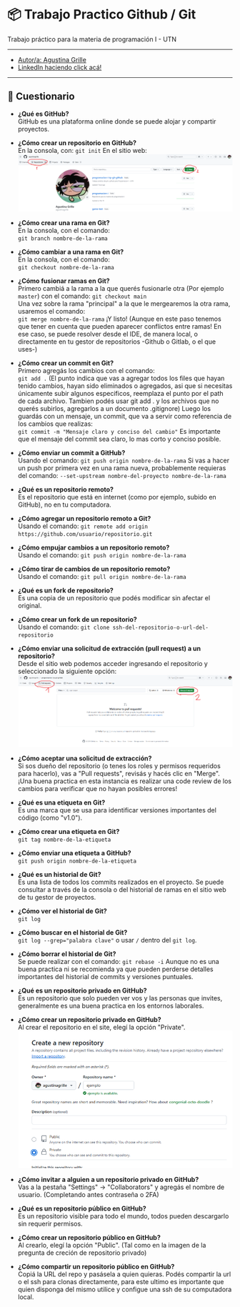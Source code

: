 # 📦 Trabajo Practico Github / Git

Trabajo práctico para la materia de programación I - UTN

---

- [Autor/a: Agustina Grille](https://github.com/agustinagrille) 
- [LinkedIn haciendo click acá!](https://www.linkedin.com/in/agustina-a-grille-81929a146/)

---

## 📖 Cuestionario

- **¿Qué es GitHub?**  
  GitHub es una plataforma online donde se puede alojar y compartir proyectos. 

- **¿Cómo crear un repositorio en GitHub?**  
 En la consola, con: 
 `git init`
 En el sitio web:
 ![Tutorial foto](image.png)

- **¿Cómo crear una rama en Git?**  
  En la consola, con el comando:  
  `git branch nombre-de-la-rama`

- **¿Cómo cambiar a una rama en Git?**  
En la consola, con el comando:  
  `git checkout nombre-de-la-rama`

- **¿Cómo fusionar ramas en Git?**  
  Primero cambiá a la rama a la que querés fusionarle otra (Por ejemplo `master`) con el comando: 
  `git checkout main`  
  Una vez sobre la rama "principal" a la que le mergearemos la otra rama, usaremos el comando:  
  `git merge nombre-de-la-rama`
  ¡Y listo! (Aunque en este paso tenemos que tener en cuenta que pueden aparecer conflictos entre ramas! En ese caso, se puede resolver desde el IDE, de manera local, o directamente en tu gestor de repositorios -Github o Gitlab, o el que uses-)

- **¿Cómo crear un commit en Git?**  
  Primero agregás los cambios con el comando:  
  `git add .`   (El punto indica que vas a agregar todos los files que hayan tenido cambios, hayan sido eliminados o agregados, asi que si necesitas únicamente subir algunos especificos, reemplaza el punto por el path de cada archivo. Tambien podés usar git add . y los archivos que no querés subirlos, agregarlos a un documento .gitignore)
  Luego los guardás con un mensaje, un commit, que va a servir como referencia de los cambios que realizas:  
  `git commit -m "Mensaje claro y conciso del cambio"`
  Es importante que el mensaje del commit sea claro, lo mas corto y conciso posible.

- **¿Cómo enviar un commit a GitHub?**  
  Usando el comando:
  `git push origin nombre-de-la-rama`
  Si vas a hacer un push por primera vez en una rama nueva, probablemente requieras del comando:
  `--set-upstream nombre-del-proyecto nombre-de-la-rama`

- **¿Qué es un repositorio remoto?**  
  Es el repositorio que está en internet (como por ejemplo, subido en GitHub), no en tu computadora.

- **¿Cómo agregar un repositorio remoto a Git?**  
  Usando el comando:
  `git remote add origin https://github.com/usuario/repositorio.git`

- **¿Cómo empujar cambios a un repositorio remoto?**  
  Usando el comando:
  `git push origin nombre-de-la-rama`

- **¿Cómo tirar de cambios de un repositorio remoto?**  
  Usando el comando:
  `git pull origin nombre-de-la-rama`

- **¿Qué es un fork de repositorio?**  
  Es una copia de un repositorio que podés modificar sin afectar el original.

- **¿Cómo crear un fork de un repositorio?**  
  Usando el comando:
  `git clone ssh-del-repositorio-o-url-del-repositorio`

- **¿Cómo enviar una solicitud de extracción (pull request) a un repositorio?**  
  Desde el sitio web podemos acceder ingresando el repositorio y seleccionado la siguiente opción:
  ![ExplicacionPR's](image-1.png)

- **¿Cómo aceptar una solicitud de extracción?**  
  Si sos dueño del repositorio (o tenes los roles y permisos requeridos para hacerlo), vas a "Pull requests", revisás y hacés clic en "Merge".
  ¡Una buena practica en esta instancia es realizar una code review de los cambios para verificar que no hayan posibles errores!

- **¿Qué es una etiqueta en Git?**  
  Es una marca que se usa para identificar versiones importantes del código (como "v1.0").

- **¿Cómo crear una etiqueta en Git?**  
  `git tag nombre-de-la-etiqueta`

- **¿Cómo enviar una etiqueta a GitHub?**  
  `git push origin nombre-de-la-etiqueta`

- **¿Qué es un historial de Git?**  
  Es una lista de todos los commits realizados en el proyecto. Se puede consultar a través de la consola o del historial de ramas en el sitio web de tu gestor de proyectos.

- **¿Cómo ver el historial de Git?**  
  `git log`

- **¿Cómo buscar en el historial de Git?**  
  `git log --grep="palabra clave"` o usar `/` dentro del `git log`.

- **¿Cómo borrar el historial de Git?**  
  Se puede realizar con el comando: 
  `git rebase -i` Aunque no es una buena practica ni se recomienda ya que pueden perderse detalles importantes del historial de commits y versiones puntuales.

- **¿Qué es un repositorio privado en GitHub?**  
  Es un repositorio que solo pueden ver vos y las personas que invites, generalmente es una buena practica en los entornos laborales.

- **¿Cómo crear un repositorio privado en GitHub?**  
  Al crear el repositorio en el site, elegí la opción "Private".
![Repo Privado](image-2.png)

- **¿Cómo invitar a alguien a un repositorio privado en GitHub?**  
  Vas a la pestaña "Settings" → "Collaborators" y agregás el nombre de usuario.
  (Completando antes contraseña o 2FA)

- **¿Qué es un repositorio público en GitHub?**  
  Es un repositorio visible para todo el mundo, todos pueden descargarlo sin requerir permisos.

- **¿Cómo crear un repositorio público en GitHub?**  
  Al crearlo, elegí la opción "Public". (Tal como en la imagen de la pregunta de creción de repositorio privado)

- **¿Cómo compartir un repositorio público en GitHub?**  
  Copiá la URL del repo y pasásela a quien quieras.
  Podés compartir la url o el ssh para clonas directamente, para este ultimo es importante que quien disponga del mismo utilice y configue una ssh de su computadora local.



